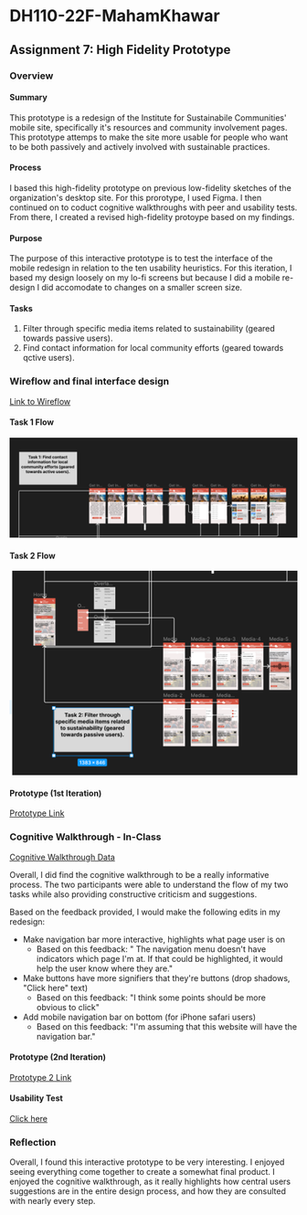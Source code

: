 # DH110-22F-MahamKhawar
## Assignment 7: High Fidelity Prototype
### Overview
#### Summary
This prototype is a redesign of the Institute for Sustainabile Communities' mobile site, specifically it's resources and community involvement pages. This prototype attemps to make the site more usable for people who want to be both passively and actively involved with sustainable practices. 

#### Process
I based this high-fidelity prototype on previous low-fidelity sketches of the organization's desktop site. For this prorotype, I used Figma. I then continued on to coduct cognitive walkthroughs with peer and usability tests. From there, I created a revised high-fidelity protoype based on my findings. 

#### Purpose
The purpose of this interactive prototype is to test the interface of the mobile redesign in relation to the ten usability heuristics. For this iteration, I based my design loosely on my lo-fi screens but because I did a mobile re-design I did accomodate to changes on a smaller screen size.
#### Tasks
1. Filter through specific media items related to sustainability (geared towards passive users).
2. Find contact information for local community efforts (geared towards qctive users).
### Wireflow and final interface design
[Link to Wireflow](https://www.figma.com/file/vahxqm3gktrfkwjEUeQbvl/Wireflow?node-id=31%3A59&t=MI6AcaaIZ9HjXgUr-1)
#### Task 1 Flow
![](../hifitask1.png)

#### Task 2 Flow
![](../hifitask2.png)

#### Prototype (1st Iteration)
[Prototype Link](https://www.figma.com/proto/HYb1oEP49dYpL5DHfSJezO/Prototype-1?page-id=0%3A1&node-id=1%3A2&viewport=203%2C182%2C0.27&scaling=scale-down&starting-point-node-id=1%3A2)

### Cognitive Walkthrough - In-Class
[Cognitive Walkthrough Data](https://docs.google.com/spreadsheets/d/1OLTQzd9SlKe1sWnlE6MGolWR03hd6t1t23vkX-vsPRQ/edit?usp=sharing)

Overall, I did find the cognitive walkthrough to be a really informative process. The two participants were able to understand the flow of my two tasks while also providing constructive criticism and suggestions.

Based on the feedback provided, I would make the following edits in my redesign: 
- Make navigation bar more interactive, highlights what page user is on
  - Based on this feedback: " The navigation menu doesn't have indicators which page I'm at. If that could be highlighted, it would help the user know where they are."
- Make buttons have more signifiers that they're buttons (drop shadows, "Click here" text)
  - Based on this feedback: "I think some points should be more obvious to click"
- Add mobile navigation bar on bottom (for iPhone safari users)
  - Based on this feedback:  "I'm assuming that this website will have the navigation bar."
  
#### Prototype  (2nd Iteration)
 [Prototype 2 Link](https://www.figma.com/proto/hLSJqi2WiMZvNWCffeVrcB/Prototype-2?page-id=0%3A1&node-id=1%3A2&viewport=-458%2C801%2C0.4&scaling=scale-down&starting-point-node-id=1%3A2)
 
#### Usability Test
[Click here](https://youtu.be/Q4xNoTtYf38)

### Reflection

Overall, I found this interactive prototype to be very interesting. I enjoyed seeing everything come together to create a somewhat final product. I enjoyed the cognitive walkthrough, as it really highlights how central users suggestions are in the entire design process, and how they are consulted with nearly every step. 
